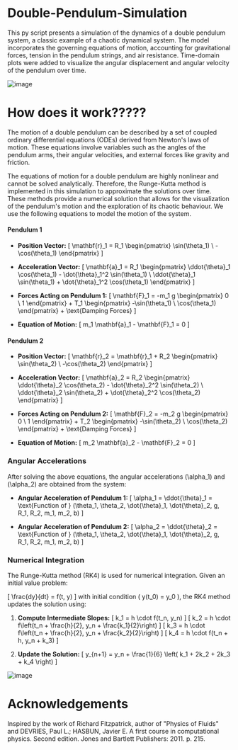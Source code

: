 # Double-Pendulum-Simulation

This py script presents a simulation of the dynamics of a double pendulum system, a classic example of a chaotic dynamical system. The model incorporates the governing equations of motion, accounting for gravitational forces, tension in the pendulum strings, and air resistance. Time-domain plots were added to visualize the angular displacement and angular velocity of the pendulum over time.

![image](https://github.com/user-attachments/assets/2aad7606-b94a-4216-86a4-0ff245c3267f)


# How does it work?????

The motion of a double pendulum can be described by a set of coupled ordinary differential equations (ODEs) derived from Newton's laws of motion. These equations involve variables such as the angles of the pendulum arms, their angular velocities, and external forces like gravity and friction.

The equations of motion for a double pendulum are highly nonlinear and cannot be solved analytically. Therefore, the Runge-Kutta method is implemented in this simulation to approximate the solutions over time. These methods provide a numerical solution that allows for the visualization of the pendulum's motion and the exploration of its chaotic behaviour. We use the following equations to model the motion of the system.

#### Pendulum 1

- **Position Vector:**
  \[
  \mathbf{r}_1 = R_1 \begin{pmatrix}
  \sin(\theta_1) \\
  -\cos(\theta_1)
  \end{pmatrix}
  \]

- **Acceleration Vector:**
  \[
  \mathbf{a}_1 = R_1 \begin{pmatrix}
  \ddot{\theta}_1 \cos(\theta_1) - \dot{\theta}_1^2 \sin(\theta_1) \\
  \ddot{\theta}_1 \sin(\theta_1) + \dot{\theta}_1^2 \cos(\theta_1)
  \end{pmatrix}
  \]

- **Forces Acting on Pendulum 1:**
  \[
  \mathbf{F}_1 = -m_1 g \begin{pmatrix}
  0 \\
  1
  \end{pmatrix} + T_1 \begin{pmatrix}
  -\sin(\theta_1) \\
  \cos(\theta_1)
  \end{pmatrix} + \text{Damping Forces}
  \]

- **Equation of Motion:**
  \[
  m_1 \mathbf{a}_1 - \mathbf{F}_1 = 0
  \]

#### Pendulum 2

- **Position Vector:**
  \[
  \mathbf{r}_2 = \mathbf{r}_1 + R_2 \begin{pmatrix}
  \sin(\theta_2) \\
  -\cos(\theta_2)
  \end{pmatrix}
  \]

- **Acceleration Vector:**
  \[
  \mathbf{a}_2 = R_2 \begin{pmatrix}
  \ddot{\theta}_2 \cos(\theta_2) - \dot{\theta}_2^2 \sin(\theta_2) \\
  \ddot{\theta}_2 \sin(\theta_2) + \dot{\theta}_2^2 \cos(\theta_2)
  \end{pmatrix}
  \]

- **Forces Acting on Pendulum 2:**
  \[
  \mathbf{F}_2 = -m_2 g \begin{pmatrix}
  0 \\
  1
  \end{pmatrix} + T_2 \begin{pmatrix}
  -\sin(\theta_2) \\
  \cos(\theta_2)
  \end{pmatrix} + \text{Damping Forces}
  \]

- **Equation of Motion:**
  \[
  m_2 \mathbf{a}_2 - \mathbf{F}_2 = 0
  \]

### Angular Accelerations

After solving the above equations, the angular accelerations \(\alpha_1\) and \(\alpha_2\) are obtained from the system:

- **Angular Acceleration of Pendulum 1:**
  \[
  \alpha_1 = \ddot{\theta}_1 = \text{Function of } (\theta_1, \theta_2, \dot{\theta}_1, \dot{\theta}_2, g, R_1, R_2, m_1, m_2, b)
  \]

- **Angular Acceleration of Pendulum 2:**
  \[
  \alpha_2 = \ddot{\theta}_2 = \text{Function of } (\theta_1, \theta_2, \dot{\theta}_1, \dot{\theta}_2, g, R_1, R_2, m_1, m_2, b)
  \]

### Numerical Integration

The Runge-Kutta method (RK4) is used for numerical integration. Given an initial value problem:

\[
\frac{dy}{dt} = f(t, y)
\]
with initial condition \( y(t_0) = y_0 \), the RK4 method updates the solution using:

1. **Compute Intermediate Slopes:**
   \[
   k_1 = h \cdot f(t_n, y_n)
   \]
   \[
   k_2 = h \cdot f\left(t_n + \frac{h}{2}, y_n + \frac{k_1}{2}\right)
   \]
   \[
   k_3 = h \cdot f\left(t_n + \frac{h}{2}, y_n + \frac{k_2}{2}\right)
   \]
   \[
   k_4 = h \cdot f(t_n + h, y_n + k_3)
   \]

2. **Update the Solution:**
   \[
   y_{n+1} = y_n + \frac{1}{6} \left( k_1 + 2k_2 + 2k_3 + k_4 \right)
   \]

![image](https://github.com/user-attachments/assets/f4e71374-3d1b-4258-893c-2ffffdef8933)


# Acknowledgements
Inspired by the work of Richard Fitzpatrick, author of "Physics of Fluids" and DEVRIES, Paul L.; HASBUN, Javier E. A first course in computational physics. Second edition. Jones and Bartlett Publishers: 2011. p. 215.



